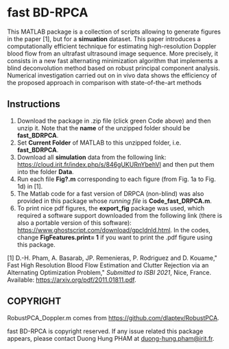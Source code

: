 # fast BD-RPCA
 
This MATLAB package is a collection of scripts allowing to generate figures in the paper [1], but for a **simuation** dataset. This paper introduces a computationally efficient technique for estimating high-resolution Doppler blood flow from an ultrafast ultrasound image sequence. More precisely, it consists in a new fast alternating minimization algorithm that implements a blind deconvolution method based on robust principal component analysis. Numerical investigation carried out on in vivo data shows the efficiency of the proposed approach in comparison with state-of-the-art methods


## Instructions
1. Download the package in .zip file (click green Code above) and then unzip it. Note that the **name** of the unzipped folder should be **fast_BDRPCA**.  
2. Set **Current Folder** of MATLAB to this unzipped folder, i.e. **fast_BDRPCA**.  
3. Download all **simulation** data from the following link: 
https://cloud.irit.fr/index.php/s/846gUKURnYbehVl and then put them into the folder **Data**.
4. Run each file **Fig?.m** corresponding to each figure (from Fig. 1a to Fig. 1d) in [1]. 
5. The Matlab code for a fast version of DRPCA (non-blind) was also provided in this package whose *running file* is **Code_fast_DRPCA.m**. 
6. To print nice pdf figures, the **export_fig** package was used, which required a software support downloaded from the following link (there is also a portable version of this software): https://www.ghostscript.com/download/gpcldnld.html. In the codes, change **FigFeatures.print= 1** if you want to print the .pdf figure using this package. 


[1] D.-H. Pham, A. Basarab, JP. Remenieras, P. Rodriguez and D. Kouame," Fast High Resolution Blood Flow Estimation and Clutter Rejection via an Alternating Optimization Problem," *Submitted to ISBI 2021*, Nice, France. Available: https://arxiv.org/pdf/2011.01811.pdf.

## COPYRIGHT

RobustPCA_Doppler.m comes from https://github.com/dlaptev/RobustPCA.

fast BD-RPCA is copyright reserved. If any issue related this package appears, please contact Duong Hung PHAM at duong-hung.pham@irit.fr.
